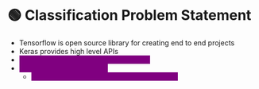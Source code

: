 # 🟢 Classification Problem Statement

* Tensorflow is open source library for creating end to end projects
* Keras provides high level APIs
* <mark style="color:purple;background-color:purple;">**Churn Modelling ⇒ Problem statement**</mark>
* <mark style="color:purple;background-color:purple;">**Basic Feature Engineering**</mark>
  * <mark style="color:purple;background-color:purple;">**Convert categorical variable into numerical**</mark>
